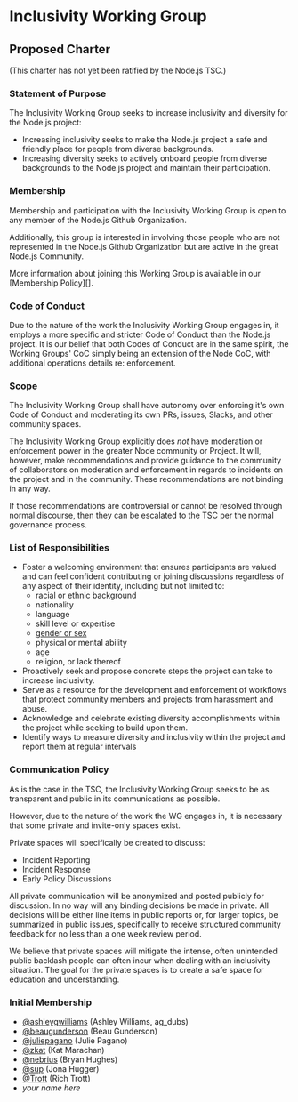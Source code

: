 # Inclusivity Working Group

## Proposed Charter

(This charter has not yet been ratified by the Node.js TSC.)

### Statement of Purpose

The Inclusivity Working Group seeks to increase inclusivity and diversity
for the Node.js project:
  - Increasing inclusivity seeks to make the Node.js project a safe and
    friendly place for people from diverse backgrounds.
  - Increasing diversity seeks to actively onboard people from diverse
    backgrounds to the Node.js project and maintain their participation. 

### Membership

Membership and participation with the Inclusivity Working Group is open
to any member of the Node.js Github Organization.

Additionally, this group is interested in involving those people who 
are not represented in the Node.js Github Organization but are active
in the great Node.js Community.

More information about joining this Working Group is available in our 
[Membership Policy][].

### Code of Conduct

Due to the nature of the work the Inclusivity Working Group engages in,
it employs a more specific and stricter Code of Conduct than the Node.js
project. It is our belief that both Codes of Conduct are in the same spirit,
the Working Groups' CoC simply being an extension of the Node CoC, with 
additional operations details re: enforcement.

### Scope

The Inclusivity Working Group shall have autonomy over enforcing it's own
Code of Conduct and moderating its own PRs, issues, Slacks, and other
community spaces.

The Inclusivity Working Group explicitly does *not* have moderation or
enforcement power in the greater Node community or Project. It will,
however, make recommendations and provide guidance to the community
of collaborators on moderation and enforcement in
regards to incidents on the project and in the community. These
recommendations are not binding in any way.

If those recommendations are controversial or cannot be resolved through
normal discourse, then they can be escalated to the TSC per the normal
governance process.

### List of Responsibilities

* Foster a welcoming environment that ensures participants are valued and can
feel confident contributing or joining discussions regardless of any aspect of 
their identity, including but not limited to:
  - racial or ethnic background
  - nationality
  - language
  - skill level or expertise
  - [gender or sex][1]
  - physical or mental ability
  - age
  - religion, or lack thereof
* Proactively seek and propose concrete steps the project can take to increase
inclusivity.
* Serve as a resource for the development and enforcement of workflows that 
protect community members and projects from harassment and abuse.
* Acknowledge and celebrate existing diversity accomplishments within the
project while seeking to build upon them.
* Identify ways to measure diversity and inclusivity within the project and
report them at regular intervals

### Communication Policy

As is the case in the TSC, the Inclusivity Working Group seeks to be as 
transparent and public in its communications as possible.

However, due to the nature of the work the WG engages in, it is necessary
that some private and invite-only spaces exist.

Private spaces will specifically be created to discuss:
- Incident Reporting
- Incident Response
- Early Policy Discussions

All private communication will be anonymized and posted publicly for discussion.
In no way will any binding decisions be made in private. All decisions will be 
either line items in public reports or, for larger topics, be summarized in public
issues, specifically to receive structured community feedback for no less than a
one week review period.

We believe that private spaces will mitigate the intense, often unintended public
backlash people can often incur when dealing with an inclusivity situation. The
goal for the private spaces is to create a safe space for education and understanding.

### Initial Membership

* [@ashleygwilliams](https://github.com/ashleygwilliams) (Ashley Williams, ag_dubs)
* [@beaugunderson](https://github.com/beaugunderson) (Beau Gunderson)
* [@juliepagano](https://github.com/juliepagano) (Julie Pagano)
* [@zkat](https://github.com/zkat) (Kat Marachan)
* [@nebrius](https://github.com/nebrius) (Bryan Hughes)
* [@sup](https://github.com/sup) (Jona Hugger)
* [@Trott](https://github.com/Trott) (Rich Trott)
* *your name here*

[1]: http://www.glaad.org/reference/transgender
